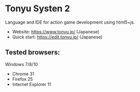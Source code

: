 # Tonyu Systen 2

Language and IDE for action game development using html5+js.

- Website: https://www.tonyu.jp/ (Japanese)
- Quick start: https://edit.tonyu.jp/ (Japanese)

## Tested browsers:

Windows 7/8/10
  - Chrome 31
  - Firefox 25
  - Internet Explorer 11
